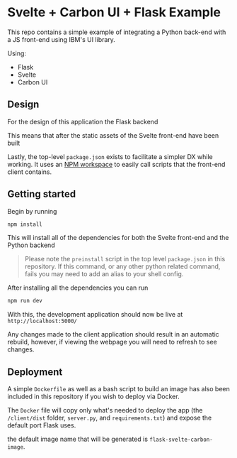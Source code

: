 # Svelte + Carbon UI + Flask Example

This repo contains a simple example of integrating a Python back-end with a JS front-end using IBM's UI library.

Using:

- Flask
- Svelte
- Carbon UI

## Design

For the design of this application the Flask backend

This means that after the static assets of the Svelte front-end have been built

Lastly, the top-level `package.json` exists to facilitate a simpler DX while working. It uses an [NPM workspace]() to easily call scripts that the front-end client contains.

## Getting started

Begin by running

```bash
npm install
```

This will install all of the dependencies for both the Svelte front-end and the Python backend

> Please note the `preinstall` script in the top level `package.json` in this repository. If this command, or any other python related command, fails you may need to add an alias to your shell config.

After installing all the dependencies you can run

```bash
npm run dev
```

With this, the development application should now be live at `http://localhost:5000/`

Any changes made to the client application should result in an automatic rebuild, however, if viewing the webpage you will need to refresh to see changes.

## Deployment

A simple `Dockerfile` as well as a bash script to build an image has also been included in this repository if you wish to deploy via Docker.

The `Docker` file will copy only what's needed to deploy the app (the `/client/dist` folder, `server.py`, and `requirements.txt`) and expose the default port Flask uses.

the default image name that will be generated is `flask-svelte-carbon-image`.

